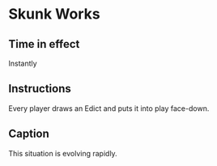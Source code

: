 # Skunk Works

## Time in effect

Instantly

## Instructions

Every player draws an Edict and puts it into play face-down.

## Caption

This situation is evolving rapidly.

